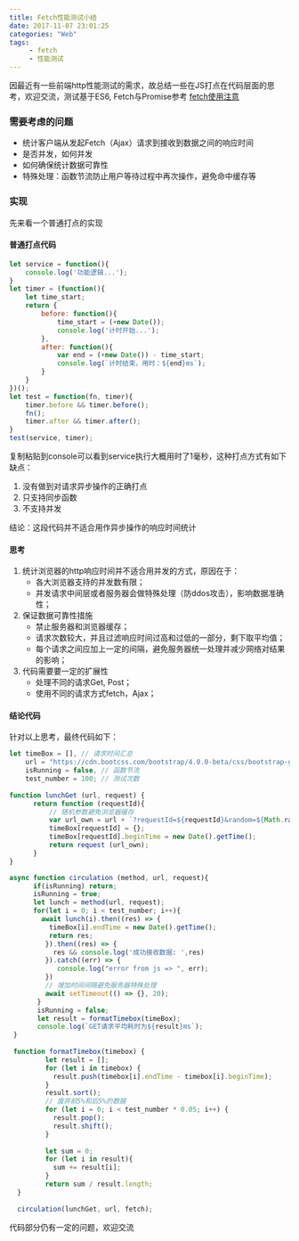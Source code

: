 ```yaml
---
title: Fetch性能测试小结
date: 2017-11-07 23:01:25
categories: "Web"
tags:
     - fetch
     - 性能测试
---
```

因最近有一些前端http性能测试的需求，故总结一些在JS打点在代码层面的思考，欢迎交流，测试基于ES6, Fetch与Promise参考 [fetch使用注意](http://www.cnblogs.com/wonyun/p/fetch_polyfill_timeout_jsonp_cookie_progress.html)

### 需要考虑的问题
- 统计客户端从发起Fetch（Ajax）请求到接收到数据之间的响应时间
- 是否并发，如何并发
- 如何确保统计数据可靠性
- 特殊处理：函数节流防止用户等待过程中再次操作，避免命中缓存等

<!-- more -->

### 实现
先来看一个普通打点的实现
#### 普通打点代码
``` javascript
let service = function(){
    console.log('功能逻辑...');
}
let timer = (function(){
    let time_start;
    return {
        before: function(){
            time_start = (+new Date());
            console.log('计时开始...');
        },
        after: function(){
            var end = (+new Date()) - time_start;
            console.log(`计时结束，用时：${end}ms`);
        }
    }
})();
let test = function(fn, timer){
    timer.before && timer.before();
    fn();
    timer.after && timer.after();
}
test(service, timer);
```
复制粘贴到console可以看到service执行大概用时了1毫秒，这种打点方式有如下缺点：
1. 没有做到对请求异步操作的正确打点
2. 只支持同步函数
3. 不支持并发

结论：这段代码并不适合用作异步操作的响应时间统计

#### 思考
1. 统计浏览器的http响应时间并不适合用并发的方式，原因在于：
    - 各大浏览器支持的并发数有限；
    - 并发请求中间层或者服务器会做特殊处理（防ddos攻击），影响数据准确性；
2. 保证数据可靠性措施
    - 禁止服务器和浏览器缓存；
    - 请求次数较大，并且过滤响应时间过高和过低的一部分，剩下取平均值；
    - 每个请求之间应加上一定的间隔，避免服务器统一处理并减少网络对结果的影响；
3. 代码需要要一定的扩展性
    - 处理不同的请求Get, Post；
    - 使用不同的请求方式fetch，Ajax；


#### 结论代码
针对以上思考，最终代码如下：
``` javascript
let timeBox = [], // 请求时间汇总
    url = "https://cdn.bootcss.com/bootstrap/4.0.0-beta/css/bootstrap-grid.css", // 以bootstarp的cdn为例
    isRunning = false, // 函数节流
    test_number = 100; // 测试次数
    
function lunchGet (url, request) {
      return function (requestId){
          // 随机参数避免浏览器缓存
          var url_own = url + `?requestId=${requestId}&random=${Math.random()}`;
          timeBox[requestId] = {};
          timeBox[requestId].beginTime = new Date().getTime();
          return request (url_own);
      }
}

async function circulation (method, url, request){
      if(isRunning) return;
      isRunning = true;
      let lunch = method(url, request);
      for(let i = 0; i < test_number; i++){
        await lunch(i).then((res) => {
          timeBox[i].endTime = new Date().getTime();
          return res;
         }).then((res) => {
           res && console.log('成功接收数据: ',res)
         }).catch((err) => {
            console.log("error from js => ", err);
         })
         // 增加时间间隔避免服务器特殊处理
         await setTimeout(() => {}, 20);
       }
       isRunning = false;
       let result = formatTimebox(timeBox);
       console.log(`GET请求平均耗时为${result}ms`);
 }
 
 function formatTimebox(timebox) {
         let result = [];
         for (let i in timebox) {
           result.push(timebox[i].endTime - timebox[i].beginTime);
         }
         result.sort();
         // 废弃前5%和后5%的数据
         for (let i = 0; i < test_number * 0.05; i++) {
           result.pop();
           result.shift();
         }
 
         let sum = 0;
         for (let i in result){
           sum += result[i];
         }
         return sum / result.length;
  }
  
  circulation(lunchGet, url, fetch);
```
代码部分仍有一定的问题，欢迎交流

